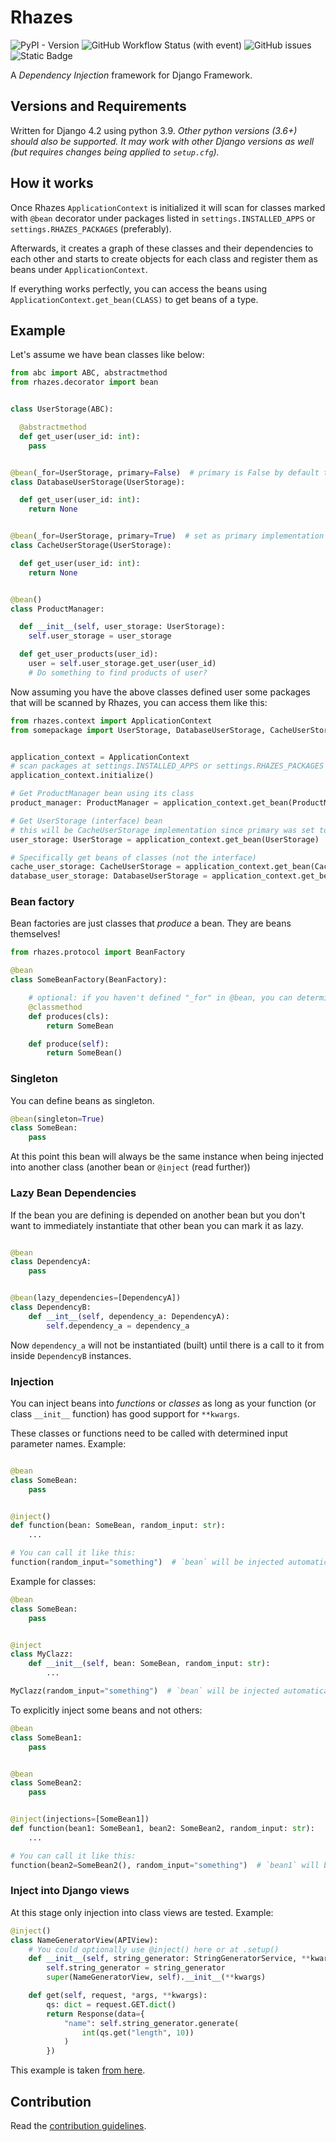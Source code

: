 # Rhazes


![PyPI - Version](https://img.shields.io/pypi/v/django-boot-rhazes?style=flat-square)
![GitHub Workflow Status (with event)](https://img.shields.io/github/actions/workflow/status/django-boot/Rhazes/project-code-standards.yml?style=flat-square)
![GitHub issues](https://img.shields.io/github/issues/django-boot/Rhazes?style=flat-square)
![Static Badge](https://img.shields.io/badge/Status-Under%20Development-yellow?style=flat-square&cacheSeconds=120)


A _Dependency Injection_ framework for Django Framework.


## Versions and Requirements

Written for Django 4.2 using python 3.9. _Other python versions (3.6+) should also be supported. It may work with other Django versions as well (but requires changes being applied to `setup.cfg`)._





## How it works

Once Rhazes `ApplicationContext` is initialized it will scan for classes marked with `@bean` decorator under packages listed in `settings.INSTALLED_APPS` or `settings.RHAZES_PACKAGES` (preferably).

Afterwards, it creates a graph of these classes and their dependencies to each other and starts to create objects for each class and register them as beans under `ApplicationContext`.

If everything works perfectly, you can access the beans using `ApplicationContext.get_bean(CLASS)` to get beans of a type.


## Example

Let's assume we have bean classes like below:

```python
from abc import ABC, abstractmethod
from rhazes.decorator import bean


class UserStorage(ABC):

  @abstractmethod
  def get_user(user_id: int):
    pass


@bean(_for=UserStorage, primary=False)  # primary is False by default too
class DatabaseUserStorage(UserStorage):

  def get_user(user_id: int):
    return None


@bean(_for=UserStorage, primary=True)  # set as primary implementation of UserStorage
class CacheUserStorage(UserStorage):

  def get_user(user_id: int):
    return None


@bean()
class ProductManager:

  def __init__(self, user_storage: UserStorage):
    self.user_storage = user_storage

  def get_user_products(user_id):
    user = self.user_storage.get_user(user_id)
    # Do something to find products of user?

```

Now assuming you have the above classes defined user some packages that will be scanned by Rhazes, you can access them like this:

```python
from rhazes.context import ApplicationContext
from somepackage import UserStorage, DatabaseUserStorage, CacheUserStorage,  ProductManager


application_context = ApplicationContext
# scan packages at settings.INSTALLED_APPS or settings.RHAZES_PACKAGES
application_context.initialize()

# Get ProductManager bean using its class
product_manager: ProductManager = application_context.get_bean(ProductManager)

# Get UserStorage (interface) bean
# this will be CacheUserStorage implementation since primary was set to true
user_storage: UserStorage = application_context.get_bean(UserStorage)

# Specifically get beans of classes (not the interface)
cache_user_storage: CacheUserStorage = application_context.get_bean(CacheUserStorage)  # to directly get CacheUserStorage
database_user_storage: DatabaseUserStorage = application_context.get_bean(DatabaseUserStorage)  # to directly get DatabaseUserStorage
```


### Bean factory

Bean factories are just classes that _produce_ a bean. They are beans themselves!

```python
from rhazes.protocol import BeanFactory

@bean
class SomeBeanFactory(BeanFactory):

    # optional: if you haven't defined "_for" in @bean, you can determine it here
    @classmethod
    def produces(cls):
        return SomeBean

    def produce(self):
        return SomeBean()

```


### Singleton

You can define beans as singleton.

```python
@bean(singleton=True)
class SomeBean:
    pass
```

At this point this bean will always be the same instance when being injected into another class (another bean or `@inject` (read further))


### Lazy Bean Dependencies

If the bean you are defining is depended on another bean but you don't want to immediately instantiate that other bean you can mark it as lazy.

```python

@bean
class DependencyA:
    pass


@bean(lazy_dependencies=[DependencyA])
class DependencyB:
    def __int__(self, dependency_a: DependencyA):
        self.dependency_a = dependency_a
```

Now `dependency_a` will not be instantiated (built) until there is a call to it from inside `DependencyB` instances.


### Injection

You can inject beans into _functions_ or _classes_ as long as your function (or class `__init__` function) has good support for `**kwargs`.

These classes or functions need to be called with determined input parameter names. Example:

```python

@bean
class SomeBean:
    pass


@inject()
def function(bean: SomeBean, random_input: str):
    ...

# You can call it like this:
function(random_input="something")  # `bean` will be injected automatically
```

Example for classes:

```python
@bean
class SomeBean:
    pass


@inject
class MyClazz:
    def __init__(self, bean: SomeBean, random_input: str):
        ...

MyClazz(random_input="something")  # `bean` will be injected automatically
```

To explicitly inject some beans and not others:

```python
@bean
class SomeBean1:
    pass


@bean
class SomeBean2:
    pass


@inject(injections=[SomeBean1])
def function(bean1: SomeBean1, bean2: SomeBean2, random_input: str):
    ...

# You can call it like this:
function(bean2=SomeBean2(), random_input="something")  # `bean1` will be injected automatically
```


### Inject into Django views

At this stage only injection into class views are tested. Example:

```python
@inject()
class NameGeneratorView(APIView):
    # You could optionally use @inject() here or at .setup()
    def __init__(self, string_generator: StringGeneratorService, **kwargs):
        self.string_generator = string_generator
        super(NameGeneratorView, self).__init__(**kwargs)

    def get(self, request, *args, **kwargs):
        qs: dict = request.GET.dict()
        return Response(data={
            "name": self.string_generator.generate(
                int(qs.get("length", 10))
            )
        })
```

This example is taken [from here](https://github.com/django-boot/Rhazes-Test/blob/main/app1/views.py).

## Contribution

Read the [contribution guidelines](https://github.com/django-boot/Rhazes/blob/main/CONTRIBUTING.md).
